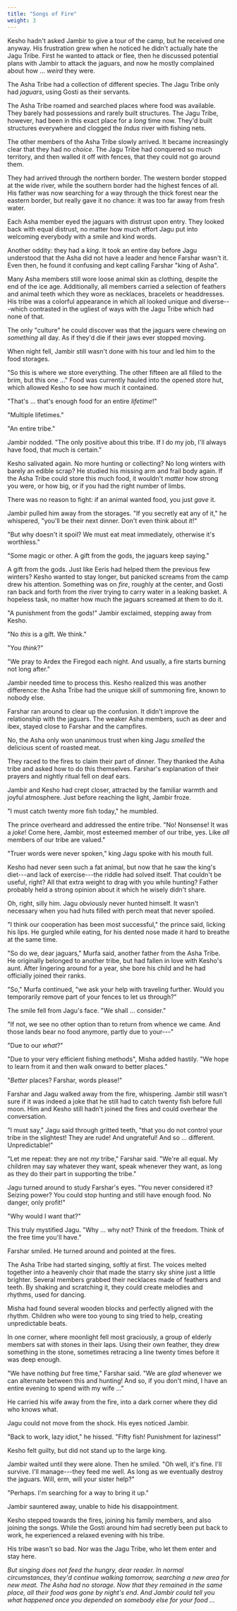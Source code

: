 ```yaml
---
title: "Songs of Fire"
weight: 3
---
```


Kesho hadn't asked Jambir to give a tour of the camp, but he received one anyway. His frustration grew when he noticed he didn't actually hate the Jagu Tribe. First he wanted to attack or flee, then he discussed potential plans with Jambir to attack the jaguars, and now he mostly complained about how ... _weird_ they were.

The Asha Tribe had a collection of different species. The Jagu Tribe only had _jaguars_, using Gosti as their servants.

The Asha Tribe roamed and searched places where food was available. They barely had possessions and rarely built structures. The Jagu Tribe, however, had been in this exact place for a _long_ time now. They'd built structures everywhere and clogged the _Indus_ river with fishing nets.

The other members of the Asha Tribe slowly arrived. It became increasingly clear that they had no _choice_. The Jagu Tribe had conquered so much territory, and then walled it off with fences, that they could not go around them.

They had arrived through the northern border. The western border stopped at the wide river, while the southern border had the highest fences of all. His father was now searching for a way through the thick forest near the eastern border, but really gave it no chance: it was too far away from fresh water.

Each Asha member eyed the jaguars with distrust upon entry. They looked back with equal distrust, no matter how much effort Jagu put into welcoming everybody with a smile and kind words.

Another oddity: they had a _king_. It took an entire day before Jagu understood that the Asha did not have a leader and hence Farshar wasn't it. Even then, he found it confusing and kept calling Farshar "king of Asha".

Many Asha members still wore loose animal skin as clothing, despite the end of the ice age. Additionally, all members carried a selection of feathers and animal teeth which they wore as necklaces, bracelets or headdresses. His tribe was a colorful appearance in which all looked unique and diverse---which contrasted in the ugliest of ways with the Jagu Tribe which had none of that.

The only "culture" he could discover was that the jaguars were chewing on _something_ all day. As if they'd die if their jaws ever stopped moving.

When night fell, Jambir still wasn't done with his tour and led him to the food storages.

"So this is where we store everything. The other fifteen are all filled to the brim, but this one ..." Food was currently hauled into the opened store hut, which allowed Kesho to see how much it contained.

"That's ... that's enough food for an entire _lifetime_!"

"Multiple lifetimes."

"An entire tribe."

Jambir nodded. "The only positive about this tribe. If I do my job, I'll always have food, that much is certain."

Kesho salivated again. No more hunting or collecting? No long winters with barely an edible scrap? He studied his missing arm and frail body again. If the Asha Tribe could store this much food, it wouldn't _matter_ how strong you were, or how big, or if you had the right number of limbs.

There was no reason to fight: if an animal wanted food, you just _gave_ it. 

Jambir pulled him away from the storages. "If you secretly eat any of it," he whispered, "you'll be their next dinner. Don't even think about it!"

"But why doesn't it spoil? We must eat meat immediately, otherwise it's worthless."

"Some magic or other. A gift from the gods, the jaguars keep saying."

A gift from the gods. Just like Eeris had helped them the previous few winters? Kesho wanted to stay longer, but panicked screams from the camp drew his attention. Something was on _fire_, roughly at the center, and Gosti ran back and forth from the river trying to carry water in a leaking basket. A hopeless task, no matter how much the jaguars screamed at them to do it.

"A punishment from the gods!" Jambir exclaimed, stepping away from Kesho.

"No _this_ is a gift. We think."

"You _think_?"

"We pray to Ardex the Firegod each night. And usually, a fire starts burning not long after."

Jambir needed time to process this. Kesho realized this was another difference: the Asha Tribe had the unique skill of summoning fire, known to nobody else.

Farshar ran around to clear up the confusion. It didn't improve the relationship with the jaguars. The weaker Asha members, such as deer and ibex, stayed close to Farshar and the campfires.

No, the Asha only won unanimous trust when king Jagu _smelled_ the delicious scent of roasted meat.

They raced to the fires to claim their part of dinner. They thanked the Asha tribe and asked how to do this themselves. Farshar's explanation of their prayers and nightly ritual fell on deaf ears.

Jambir and Kesho had crept closer, attracted by the familiar warmth and joyful atmosphere. Just before reaching the light, Jambir froze.

"I must catch twenty more fish today," he mumbled.

The prince overheard and addressed the entire tribe. "No! Nonsense! It was a _joke_! Come here, Jambir, most esteemed member of our tribe, yes. Like _all_ members of our tribe are valued."

"Truer words were never spoken," king Jagu spoke with his mouth full.

Kesho had never seen such a fat animal, but now that he saw the king's diet---and lack of exercise---the riddle had solved itself. That couldn't be useful, right? All that extra weight to drag with you while hunting? Father probably held a strong opinion about it which he wisely didn't share.

Oh, right, silly him. Jagu obviously never hunted himself. It wasn't necessary when you had huts filled with perch meat that never spoiled.

"I think our cooperation has been most successful," the prince said, licking his lips. He gurgled while eating, for his dented nose made it hard to breathe at the same time.

"So do we, dear jaguars," Murfa said, another father from the Asha Tribe. He originally belonged to another tribe, but had fallen in love with Kesho's aunt. After lingering around for a year, she bore his child and he had officially joined their ranks.

"So," Murfa continued, "we ask your help with traveling further. Would you temporarily remove part of your fences to let us through?"

The smile fell from Jagu's face. "We shall ... consider."

"If not, we see no other option than to return from whence we came. And those lands bear no food anymore, partly due to your---"

"Due to our _what_?"

"Due to your very efficient fishing methods", Misha added hastily. "We hope to learn from it and then walk onward to better places."

"_Better_ places? Farshar, words please!"

Farshar and Jagu walked away from the fire, whispering. Jambir still wasn't sure if it was indeed a joke that he still had to catch twenty fish before full moon. Him and Kesho still hadn't joined the fires and could overhear the conversation.

"I must say," Jagu said through gritted teeth, "that you do not control your tribe in the slightest! They are rude! And ungrateful! And so ... different. Unpredictable!"

"Let me repeat: they are not _my_ tribe," Farshar said. "We're all equal. My children may say whatever they want, speak whenever they want, as long as they do their part in supporting the tribe."

Jagu turned around to study Farshar's eyes. "You never considered it? Seizing power? You could stop hunting and still have enough food. No danger, only profit!"

"Why would I want that?"

This truly mystified Jagu. "Why ... why not? Think of the freedom. Think of the free time you'll have."

Farshar smiled. He turned around and pointed at the fires.

The Asha Tribe had started singing, softly at first. The voices melted together into a heavenly choir that made the starry sky shine just a little brighter. Several members grabbed their necklaces made of feathers and teeth. By shaking and scratching it, they could create melodies and rhythms, used for dancing.

Misha had found several wooden blocks and perfectly aligned with the rhythm. Children who were too young to sing tried to help, creating unpredictable beats.

In one corner, where moonlight fell most graciously, a group of elderly members sat with stones in their laps. Using their own feather, they drew something in the stone, sometimes retracing a line twenty times before it was deep enough.

"We have nothing _but_ free time," Farshar said. "We are _glad_ whenever we can alternate between this and hunting! And so, if you don't mind, I have an entire evening to spend with my wife ..."

He carried his wife away from the fire, into a dark corner where they did who knows what.

Jagu could not move from the shock. His eyes noticed Jambir.

"Back to work, lazy idiot," he hissed. "Fifty fish! Punishment for laziness!"

Kesho felt guilty, but did not stand up to the large king. 

Jambir waited until they were alone. Then he smiled. "Oh well, it's fine. I'll survive. I'll manage---they feed me well. As long as we eventually destroy the jaguars. Will, erm, will your sister help?"

"Perhaps. I'm searching for a way to bring it up."

Jambir sauntered away, unable to hide his disappointment.

Kesho stepped towards the fires, joining his family members, and also joining the songs. While the Gosti around him had secretly been put back to work, he experienced a relaxed evening with his tribe.

His tribe wasn't so bad. Nor was the Jagu Tribe, who let them enter and stay here.

_But singing does not feed the hungry, dear reader. In normal circumstances, they'd continue walking tomorrow, searching a new area for new meat. The Asha had no storage. Now that they remained in the same place, all their food was gone by night's end. And Jambir could tell you what happened once you depended on somebody else for your food ..._